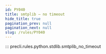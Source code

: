 ```yaml
---
id: PY040
title: smtplib — no timeout
hide_title: true
pagination_prev: null
pagination_next: null
slug: /rules/PY040
---
```


::: precli.rules.python.stdlib.smtplib_no_timeout
